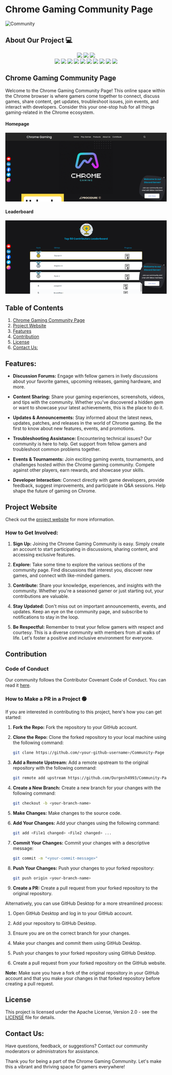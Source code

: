 # Chrome Gaming Community Page

![Community](https://github.com/GameSphere-MultiPlayer/Physi-c-Tech/assets/98798977/e79af9da-814e-487e-8a9a-85947384d3b2)

## About Our Project 💻
<div align="center">
<img src="https://forthebadge.com/images/badges/built-with-love.svg" />
<img src="https://forthebadge.com/images/badges/uses-brains.svg" />
<img src="https://forthebadge.com/images/badges/powered-by-responsibility.svg" />
  <br>
<img src="https://img.shields.io/github/repo-size/GameSphere-MultiPlayer/Community-Page?style=for-the-badge" />
   <img src="https://img.shields.io/github/issues-pr/GameSphere-MultiPlayer/Community-Page?style=for-the-badge" />

  <img src="https://img.shields.io/github/issues/GameSphere-MultiPlayer/Community-Page?style=for-the-badge" />
  <img src="https://img.shields.io/github/issues-closed-raw/GameSphere-MultiPlayer/Community-Page?style=for-the-badge" />
   <img src="https://img.shields.io/github/issues-pr-closed-raw/GameSphere-MultiPlayer/Community-Page?style=for-the-badge" />
  <img src="https://img.shields.io/github/license/GameSphere-MultiPlayer/Community-Page?style=for-the-badge" />
  <img src="https://img.shields.io/github/forks/GameSphere-MultiPlayer/Community-Page?style=for-the-badge" />
  <img src="https://img.shields.io/github/stars/GameSphere-MultiPlayer/Community-Page?style=for-the-badge" />
  <img src="https://img.shields.io/github/contributors/GameSphere-MultiPlayer/Community-Page?style=for-the-badge" />
  <img src="https://img.shields.io/github/last-commit/GameSphere-MultiPlayer/Community-Page?style=for-the-badge" />
  </div>

## Chrome Gaming Community Page

Welcome to the Chrome Gaming Community Page! This online space within the Chrome browser is where gamers come together to connect, discuss games, share content, get updates, troubleshoot issues, join events, and interact with developers. Consider this your one-stop hub for all things gaming-related in the Chrome ecosystem.
#### Homepage
![Homepage](homepage.png)

#### Leaderboard
![Leaderboard](leaderboard.png)

## Table of Contents

1. [Chrome Gaming Community Page](#chrome-gaming-community-page)
2. [Project Website](#project-website)
3. [Features](#features)
4. [Contribution](#contribution)
5. [License](#license)
6. [Contact Us:](#contact-us)


## Features:

- **Discussion Forums:** Engage with fellow gamers in lively discussions about your favorite games, upcoming releases, gaming hardware, and more.

- **Content Sharing:** Share your gaming experiences, screenshots, videos, and tips with the community. Whether you've discovered a hidden gem or want to showcase your latest achievements, this is the place to do it.

- **Updates & Announcements:** Stay informed about the latest news, updates, patches, and releases in the world of Chrome gaming. Be the first to know about new features, events, and promotions.

- **Troubleshooting Assistance:** Encountering technical issues? Our community is here to help. Get support from fellow gamers and troubleshoot common problems together.

- **Events & Tournaments:** Join exciting gaming events, tournaments, and challenges hosted within the Chrome gaming community. Compete against other players, earn rewards, and showcase your skills.

- **Developer Interaction:** Connect directly with game developers, provide feedback, suggest improvements, and participate in Q&A sessions. Help shape the future of gaming on Chrome.

## Project Website

Check out the [project website](https://gamesphere-multiplayer.github.io/Community-Page/) for more information.

### How to Get Involved:

1. **Sign Up:** Joining the Chrome Gaming Community is easy. Simply create an account to start participating in discussions, sharing content, and accessing exclusive features.

2. **Explore:** Take some time to explore the various sections of the community page. Find discussions that interest you, discover new games, and connect with like-minded gamers.

3. **Contribute:** Share your knowledge, experiences, and insights with the community. Whether you're a seasoned gamer or just starting out, your contributions are valuable.

4. **Stay Updated:** Don't miss out on important announcements, events, and updates. Keep an eye on the community page, and subscribe to notifications to stay in the loop.

5. **Be Respectful:** Remember to treat your fellow gamers with respect and courtesy. This is a diverse community with members from all walks of life. Let's foster a positive and inclusive environment for everyone.

## Contribution

### Code of Conduct

Our community follows the Contributor Covenant Code of Conduct. You can read it [here](CODE_OF_CONDUCT.md).


### How to Make a PR in a Project 🟢

If you are interested in contributing to this project, here's how you can get started:

1. **Fork the Repo:** Fork the repository to your GitHub account.

2. **Clone the Repo:** Clone the forked repository to your local machine using the following command:
    
    ```bash
    git clone https://github.com/<your-github-username>/Community-Page
    ```

3. **Add a Remote Upstream:** Add a remote upstream to the original repository with the following command:
    
    ```bash
    git remote add upstream https://github.com/Durgesh4993/Community-Page/
    ```

4. **Create a New Branch:** Create a new branch for your changes with the following command:
    
    ```bash
    git checkout -b <your-branch-name>
    ```

5. **Make Changes:** Make changes to the source code.

6. **Add Your Changes:** Add your changes using the following command:
    
    ```bash
    git add <File1 changed> <File2 changed> ...
    ```

7. **Commit Your Changes:** Commit your changes with a descriptive message:
    
    ```bash
    git commit -m "<your-commit-message>"
    ```

8. **Push Your Changes:** Push your changes to your forked repository:
    
    ```bash
    git push origin <your-branch-name>
    ```

9. **Create a PR:** Create a pull request from your forked repository to the original repository.

Alternatively, you can use GitHub Desktop for a more streamlined process:

1. Open GitHub Desktop and log in to your GitHub account.

2. Add your repository to GitHub Desktop.

3. Ensure you are on the correct branch for your changes.

4. Make your changes and commit them using GitHub Desktop.

5. Push your changes to your forked repository using GitHub Desktop.

6. Create a pull request from your forked repository on the GitHub website.

**Note:** Make sure you have a fork of the original repository in your GitHub account and that you make your changes in that forked repository before creating a pull request.

## License

This project is licensed under the Apache License, Version 2.0 - see the [LICENSE](LICENSE) file for details.


## Contact Us:

Have questions, feedback, or suggestions? Contact our community moderators or administrators for assistance.

Thank you for being a part of the Chrome Gaming Community. Let's make this a vibrant and thriving space for gamers everywhere!
